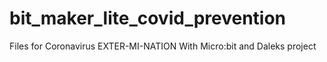 # bit_maker_lite_covid_prevention
Files for Coronavirus EXTER-MI-NATION With Micro:bit and Daleks project
